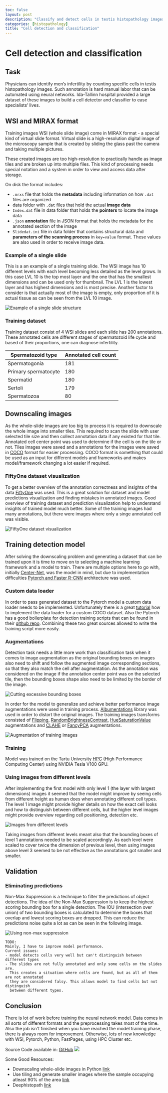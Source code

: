 ```yaml
---
toc: false
layout: post
description: "Classify and detect cells in testis histopathology images"
categories: [histopathology]
title: "Cell detection and classification"
---
```


# Cell detection and classification

## Task

Physicians can identify men’s infertility by counting specific cells in testis histopathology images. Such annotation is hard manual labor that can be automated using neural networks. Ida-Tallinn hospital provided a large dataset of these images to build a cell detector and classifier to ease specialists’ lives.

## WSI and MIRAX format

Training images WSI (whole slide image) come in MIRAX format - a special kind of virtual slide format. Virtual slide is a high-resolution digital image of the microscopy sample that is created by sliding the glass past the camera and taking multiple pictures.

These created images are too high-resolution to practically handle as image tiles and are broken up into multiple files. This kind of processing needs special notation and a system in order to view and access data after storage.

On disk the format includes:

- `.mrxs` file that holds the **metadata** including information on how `.dat` files are organized
- data folder with `.dat` files that hold the actual **image data**
- `Index.dat` file in data folder that holds the **pointers** to locate the image data
- `.json` **annotation** file in JSON format that holds the metadata for the annotated section of the image
- `Slidedat.ini` file in data folder that contains structural data and **parameters of the scanning process** in `key=value` format. These values are also used in order to receive image data.

### Example of a single slide

This is a an example of a single training slide. The WSI image has 10 different levels with each level becoming less detailed as the level grows. In this case LVL 10 is the top most layer and the one that has the smallest dimensions and can be used only for thumbnail. The LVL 1 is the lowest layer and has highest dimensions and is most precise. Another factor to consider is that actually most of the image is empty, only proportion of it is actual tissue as can be seen from the LVL 10 image.

![]({{site.baseurl}}/images/histpath/example_slide.png "Example of a single slide structure")

### Training dataset

Training dataset consist of 4 WSI slides and each slide has 200 annotations. These annotated cells are different stages of spermatozoid life cycle and based of their proportions, one can diagnose infertility.

| Spermatozoid type    | Annotated cell count |
| -------------------- | -------------------- |
| Spermatogonia        | 181                  |
| Primary spermatocyte | 180                  |
| Spermatid            | 180                  |
| Sertoli              | 179                  |
| Spermatozoa          | 80                   |

## Downscaling images

As the whole-slide images are too big to process it is required to downscale the whole image into smaller tiles. This required to scan the slide with user selected tile size and then collect annotation data if any existed for that tile. Annotated cell center point was used to determine if the cell is on the tile or not. Tiles images were saved and a annotations for the images were saved in [COCO](https://cocodataset.org/#format-data) format for easier processing. COCO format is something that could be used as an input for different models and frameworks and makes model/framework changing a lot easier if required.

### FiftyOne dataset visualization

To get a better overview of the annotation correctness and insights of the data [FiftyOne](https://voxel51.com/) was used. This is a great solution for dataset and model predictions visualization and finding mistakes in annotated images. Good overview of training dataset and prediction visualization help to understand insights of trained model much better. Some of the training images had many annotations, but there were images where only a singe annotated cell was visible.

![]({{site.baseurl}}/images/histpath/many_vs_single_ann.png "FiftyOne dataset visualization")

## Training detection model

After solving the downscaling problem and generating a dataset that can be trained upon it is time to move on to selecting a machine learning framework and a model to train. There are multiple options here to go with, initially [Center-Net](https://github.com/FateScript/CenterNet-better), was the model in mind, but due to implementation difficulties [Pytorch and Faster R-CNN](https://pytorch.org/vision/stable/models.html) architecture was used.

### Custom data loader

In order to pass generated dataset to the Pytorch model a custom data loader needs to be implemented. Unfortunately there is a great [tutorial](https://medium.com/fullstackai/how-to-train-an-object-detector-with-your-own-coco-dataset-in-pytorch-319e7090da5) how to implement the data loader for a custom COCO dataset. Also the Pytorch has a good boilerplate for detection training scripts that can be found in their [github repo](https://github.com/pytorch/vision/tree/master/references/detection). Combining these two great sources allowed to write the training script more easily.

### Augmentations

Detection task needs a little more work than classification task when it comes to image augmentation as the original bounding boxes on images also need to shift and follow the augmented image corresponding sections, so that they also match the cell after augmentation. As the annotation was considered on the image if the annotation center point was on the selected tile, then the bounding boxes shape also need to be limited by the border of the image.

![]({{site.baseurl}}/images/histpath/limit_bboxes.png "Cutting excessive bounding boxes")

In order for the model to generalize and achieve better performance image augmentations were used in training process. [Albumentations](http://albumentations.ai/) library was used in order to distort the original images. The training images transforms consisted of [Flipping](https://github.com/albumentations-team/albumentations/blob/master/albumentations/augmentations/transforms.py#L288), [RandomBrightnessContrast](https://github.com/albumentations-team/albumentations/blob/a3f40853b33de19f8c64f5d977190a6cdd0c786c/albumentations/augmentations/transforms.py#L1635-L1677), [HueSaturationValue](https://github.com/albumentations-team/albumentations/blob/a3f40853b33de19f8c64f5d977190a6cdd0c786c/albumentations/augmentations/transforms.py#L1414-L1457) augmentations and [CLAHE](https://github.com/albumentations-team/albumentations/blob/master/albumentations/augmentations/transforms.py#L1993) or [FancyPCA](https://github.com/albumentations-team/albumentations/blob/master/albumentations/augmentations/transforms.py#L2466) augmentations.

![]({{site.baseurl}}/images/histpath/augmentations.png "Augmentation of training images")

### Training

Model was trained on the Tartu University [HPC](https://hpc.ut.ee/en/home/) (High Performance Computing Center) using NVIDIA Tesla V100 GPU.

### Using images from different levels

After implementing the first model with only level 1 (the layer with largest dimensions) images it seemed that the model might improve by seeing cells from different height as human does when annotating different cell types. The level 1 image might provide higher details on how the exact cell looks and how to distinguish between different cells, but the higher level images might provide overview regarding cell positioning, detection etc.

![]({{site.baseurl}}/images/histpath/scaling_layers.png "Images from different levels")

Taking images from different levels meant also that the bounding boxes of level 1 annotations needed to be scaled accordingly. As each level were scaled to cover twice the dimension of previous level, then using images above level 3 seemed to be not effective as the annotations got smaller and smaller.

## Validation

### Eliminating predictions

Non-Max Suppression is a technique to filter the predictions of object detections. The idea of the Non-Max Suppression is to keep the highest scoring bounding box for a single detection. The IOU (intersection over union) of two bounding boxes is calculated to determine the boxes that overlap and lowest scoring boxes are dropped. This can reduce the predictions noise quite a lot as can be seen in the following image.

![]({{site.baseurl}}/images/histpath/supression_vs_none.png "Using non-max suppression")

```
TODO:
Mainly, I have to improve model performance.
Current issues:
- model detects cells very well but can't distinguish between different types
- The slides are not fully annotated and only some cells on the slides are.
  This creates a situation where cells are found, but as all of them are not annotated
  they are considered falsy. This allows model to find cells but not distinguish
  between different types.
```

## Conclusion

There is lot of work before training the neural network model. Data comes in all sorts of different formats and the preprocessing takes most of the time. Also the job isn't finished when you have reached the model training phase, there is always room for improvement. Otherwise, lots of new knowledge with WSI, Pytorch, Python, FastPages, using HPC Cluster etc.

Source Code available in:
[GitHub](https://github.com/sinukaarel/histpath-data)
![]({{site.baseurl}}/images/histpath/qrcode.png)

Some Good Resources:

- Downscaling whole-slide images in Python [link](https://developer.ibm.com/technologies/data-science/articles/an-automatic-method-to-identify-tissues-from-big-whole-slide-images-pt1/)
- Use tiling and generate smaller images where the sample occupying atleast 90% of the area [link](https://web.stanford.edu/group/rubinlab/pubs/2243353.pdf)
- Deephistopath [link](https://github.com/CODAIT/deep-histopath)
